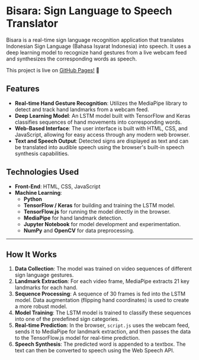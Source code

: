 # Bisara: Sign Language to Speech Translator

Bisara is a real-time sign language recognition application that translates Indonesian Sign Language (Bahasa Isyarat Indonesia) into speech. It uses a deep learning model to recognize hand gestures from a live webcam feed and synthesizes the corresponding words as speech.

This project is live on [GitHub Pages\!](https://wakawekaka.github.io/BISARA/) 🚀

## Features

  * **Real-time Hand Gesture Recognition**: Utilizes the MediaPipe library to detect and track hand landmarks from a webcam feed.
  * **Deep Learning Model**: An LSTM model built with TensorFlow and Keras classifies sequences of hand movements into corresponding words.
  * **Web-Based Interface**: The user interface is built with HTML, CSS, and JavaScript, allowing for easy access through any modern web browser.
  * **Text and Speech Output**: Detected signs are displayed as text and can be translated into audible speech using the browser's built-in speech synthesis capabilities.

## Technologies Used

  * **Front-End**: HTML, CSS, JavaScript
  * **Machine Learning**:
      * **Python**
      * **TensorFlow / Keras** for building and training the LSTM model.
      * **TensorFlow.js** for running the model directly in the browser.
      * **MediaPipe** for hand landmark detection.
      * **Jupyter Notebook** for model development and experimentation.
      * **NumPy** and **OpenCV** for data preprocessing.

-----

## How It Works

1.  **Data Collection**: The model was trained on video sequences of different sign language gestures.
2.  **Landmark Extraction**: For each video frame, MediaPipe extracts 21 key landmarks for each hand.
3.  **Sequence Processing**: A sequence of 30 frames is fed into the LSTM model. Data augmentation (flipping hand coordinates) is used to create a more robust model.
4.  **Model Training**: The LSTM model is trained to classify these sequences into one of the predefined sign categories.
5.  **Real-time Prediction**: In the browser, `script.js` uses the webcam feed, sends it to MediaPipe for landmark extraction, and then passes the data to the TensorFlow.js model for real-time prediction.
6.  **Speech Synthesis**: The predicted word is appended to a textbox. The text can then be converted to speech using the Web Speech API.
